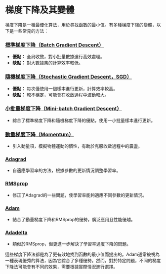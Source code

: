 # 梯度下降及其變體

梯度下降是一種最優化算法，用於尋找函數的最小值。有多種梯度下降的變體，以下是一些常見的方法：

### [標準梯度下降（Batch Gradient Descent）](https://github.com/orange1314/Gradient-Descent/tree/main/Batch%20Gradient%20Descent)

- **優點：** 全局收斂，對小批量數據進行高效處理。
- **缺點：** 對大數據集的計算效率較低。

### [隨機梯度下降（Stochastic Gradient Descent，SGD）](https://github.com/orange1314/Gradient-Descent/tree/main/SGD)
- **優點：** 每次僅使用一個樣本進行更新，計算效率較高。
- **缺點：** 較不穩定，可能會在收斂過程中波動較大。

### [小批量梯度下降（Mini-batch Gradient Descent）](https://github.com/orange1314/Gradient-Descent/tree/main/SGD)

- 綜合了標準梯度下降和隨機梯度下降的優點，使用一小批量樣本進行更新。

### [動量梯度下降（Momentum）](https://github.com/orange1314/Gradient-Descent/tree/main/Momentum)

- 引入動量項，模擬物體運動的慣性，有助於克服收斂過程中的震盪。

### [Adagrad](https://github.com/orange1314/Gradient-Descent/tree/main/Adagrad)

- 自適應學習率的方法，根據參數的更新情況調整學習率。

### [RMSprop](https://github.com/orange1314/Gradient-Descent/blob/main/RMSprop/README.md)

- 修正了Adagrad的一些問題，使學習率能夠適應不同參數的更新情況。

### [Adam](https://github.com/orange1314/Gradient-Descent/edit/main/Adam/README.md)

- 結合了動量梯度下降和RMSprop的優勢，廣泛應用且性能優越。

### [Adadelta](https://github.com/orange1314/Gradient-Descent/tree/main/Adadelta)

- 類似於RMSprop，但更進一步解決了學習率過度下降的問題。

這些梯度下降法都是為了更有效地找到函數的最小值而提出的。Adam通常被視為一種表現優秀的算法，因為它綜合了多種優勢。然而，對於特定問題，不同的梯度下降法可能會有不同的效果，需要根據實際情況進行選擇。



```python

```
